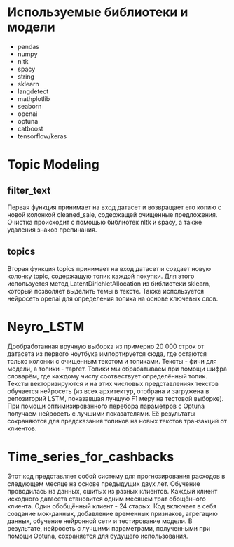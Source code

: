# Используемые библиотеки и модели
* pandas
* numpy
* nltk
* spacy
* string
* sklearn
* langdetect
* mathplotlib
* seaborn
* openai
* optuna
* catboost
* tensorflow/keras

# Topic Modeling

## filter_text
Первая функция принимает на вход датасет и возвращает его копию с новой колонкой cleaned_sale, содержащей очищенные предложения. Очистка происходит с помощью библиотек nltk и spacy, а также удаления знаков препинания.

## topics
Вторая функция topics принимает на вход датасет и создает новую колонку topic, содержащую топик каждой покупки. Для этого используется метод LatentDirichletAllocation из библиотеки sklearn, который позволяет выделить темы в тексте. Также используется нейросеть openai для определения топика на основе ключевых слов.

# Neyro_LSTM

Дообработанная вручную выборка из примерно 20 000 строк от датасета из первого ноутбука импортируется сюда, где остаются только колонки с очищенным текстом и топиками. Тексты - фичи для модели, а топики - таргет. Топики мы обрабатываем при помощи шифра словарём, где каждому числу соотвествует определённый топик. Тексты векторизируются и на этих числовых представлениях текстов обучается нейросеть (из всех архитектур, отобрана и загружена в репозиторий LSTM, показавшая лучшую F1 меру на тестовой выборке). При помощи оптимизированного перебора параметров с Optuna получаем нейросеть с лучшими показателями. Её результаты сохраняются для предсказания топиков на новых текстов транзакций от клиентов.  

# Time_series_for_cashbacks

Этот код представляет собой систему для прогнозирования расходов в следующем месяце на основе предыдущих двух лет. Обучение проводилась на данных, сшитых из разных клиентов. Каждый клиент исходного датасета становится одним месяцем трат обощённого клиента. Один обобщённый клиент - 24 старых. Код включает в себя создание мок-данных, добавление временных признаков, агрегацию данных, обучение нейронной сети и тестирование модели. В результате, нейросеть с лучшими параметрами, полученными при помощи Optuna, сохраняется для будущего использования.





